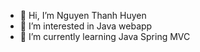 - 👋 Hi, I’m Nguyen Thanh Huyen
- 👀 I’m interested in Java webapp
- 🌱 I’m currently learning Java Spring MVC

<!---
huyennguyen88/huyennguyen88 is a ✨ special ✨ repository because its `README.md` (this file) appears on your GitHub profile.
You can click the Preview link to take a look at your changes.
--->
